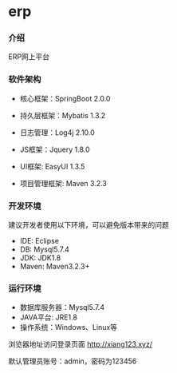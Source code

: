 # erp

### 介绍
ERP网上平台

### 软件架构
* 核心框架：SpringBoot 2.0.0
* 持久层框架：Mybatis 1.3.2
* 日志管理：Log4j 2.10.0
* JS框架：Jquery 1.8.0
* UI框架: EasyUI 1.3.5

* 项目管理框架: Maven 3.2.3

### 开发环境
建议开发者使用以下环境，可以避免版本带来的问题
* IDE: Eclipse
* DB: Mysql5.7.4
* JDK: JDK1.8
* Maven: Maven3.2.3+

### 运行环境
* 数据库服务器：Mysql5.7.4
* JAVA平台: JRE1.8
* 操作系统：Windows、Linux等



浏览器地址访问登录页面 http://xiang123.xyz/ 

默认管理员账号：admin，密码为123456


